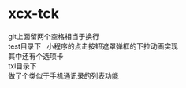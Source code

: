 # xcx-tck
git上面留两个空格相当于换行  
test目录下   
小程序的点击按钮遮罩弹框的下拉动画实现  
其中还有个选项卡  
txl目录下  
做了个类似于手机通讯录的列表功能  
